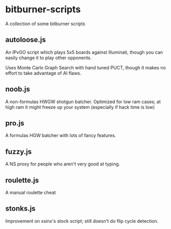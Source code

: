 # bitburner-scripts

A collection of some bitburner scripts

## autoloose.js

An IPvGO script which plays 5x5 boards against Illuminati, though you can easily change it to play other opponents.

Uses Monte Carlo Graph Search with hand tuned PUCT, though it makes no effort to take advantage of AI flaws.

## noob.js
A non-formulas HWGW shotgun batcher. Optimized for low ram cases; at high ram it might freeze up your system (especially if hack time is low)

## pro.js
A formulas HGW batcher with lots of fancy features.

## fuzzy.js
A NS proxy for people who aren't very good at typing.

## roulette.js
A manual roulette cheat

## stonks.js
Improvement on xsinx's stock script; still doesn't do flip cycle detection.
